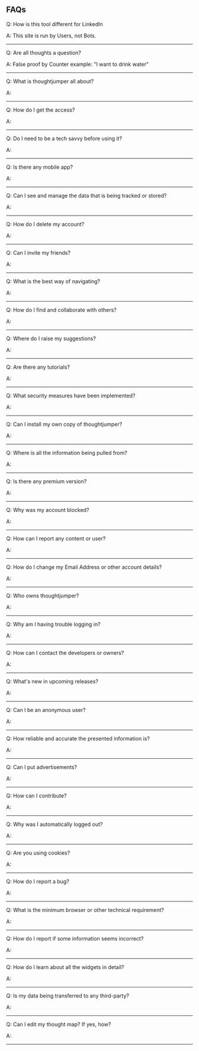 ## FAQs

Q: How is this tool different for LinkedIn

A: This site is run by Users, not Bots.

----

Q: Are all thoughts a question? 

A: False proof by Counter example: "I want to drink water"

----

Q: What is thoughtjumper all about?

A: 

----

Q: How do I get the access?

A: 

----

Q: Do I need to be a tech savvy before using it?

A: 

----

Q: Is there any mobile app?

A: 

----

Q: Can I see and manage the data that is being tracked or stored?

A: 

----

Q: How do I delete my account?

A: 

----

Q: Can I invite my friends?

A: 

----

Q: What is the best way of navigating?

A: 

----

Q: How do I find and collaborate with others?

A: 

----

Q: Where do I raise my suggestions?

A: 

----

Q: Are there any tutorials?

A: 

----

Q: What security measures have been implemented?

A: 

----

Q: Can I install my own copy of thoughtjumper?

A: 

----

Q: Where is all the information being pulled from?

A: 

----

Q: Is there any premium version?

A: 

----

Q: Why was my account blocked?

A: 

----

Q: How can I report any content or user?

A: 

----

Q: How do I change my Email Address or other account details?

A: 

----

Q: Who owns thoughtjumper?

A: 

----

Q: Why am I having trouble logging in?

A: 


----

Q: How can I contact the developers or owners?

A: 

----

Q: What's new in upcoming releases?

A: 

----

Q: Can I be an anonymous user?

A: 

----

Q: How reliable and accurate the presented information is?

A: 

----

Q: Can I put advertisements?

A: 

----

Q: How can I contribute?

A: 

----

Q: Why was I automatically logged out?

A: 

----

Q: Are you using cookies?

A: 

----

Q: How do I report a bug?

A: 

----

Q: What is the minimum browser or other technical requirement?

A: 

----

Q: How do I report if some information seems incorrect?

A: 

----

Q: How do I learn about all the widgets in detail?

A: 

----

Q: Is my data being transferred to any third-party?

A: 

----

Q: Can I edit my thought map? If yes, how?

A: 

----
